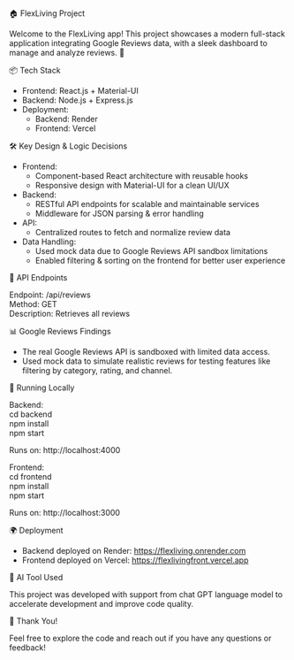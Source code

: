 🏠 FlexLiving Project

Welcome to the FlexLiving app! This project showcases a modern full-stack application integrating Google Reviews data, with a sleek dashboard to manage and analyze reviews. 🚀


📦 Tech Stack

- Frontend: React.js + Material-UI  
- Backend: Node.js + Express.js  
- Deployment:  
  - Backend: Render  
  - Frontend: Vercel  

🛠️ Key Design & Logic Decisions

- Frontend:  
  - Component-based React architecture with reusable hooks  
  - Responsive design with Material-UI for a clean UI/UX  
- Backend:  
  - RESTful API endpoints for scalable and maintainable services  
  - Middleware for JSON parsing & error handling  
- API:  
  - Centralized routes to fetch and normalize review data  
- Data Handling:  
  - Used mock data due to Google Reviews API sandbox limitations  
  - Enabled filtering & sorting on the frontend for better user experience

🔗 API Endpoints

Endpoint: /api/reviews  
Method: GET  
Description: Retrieves all reviews

📊 Google Reviews Findings

- The real Google Reviews API is sandboxed with limited data access.  
- Used mock data to simulate realistic reviews for testing features like filtering by category, rating, and channel.

🚀 Running Locally

Backend:  
cd backend  
npm install  
npm start

Runs on: http://localhost:4000

Frontend:  
cd frontend  
npm install  
npm start

Runs on: http://localhost:3000

🌍 Deployment

- Backend deployed on Render: https://flexliving.onrender.com  
- Frontend deployed on Vercel: https://flexlivingfront.vercel.app

🤖 AI Tool Used

This project was developed with support from chat GPT language model to accelerate development and improve code quality.

🎉 Thank You!

Feel free to explore the code and reach out if you have any questions or feedback!
